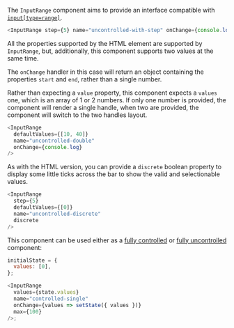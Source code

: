 The `InputRange` component aims to provide an interface compatible with [`input[type=range]`](https://developer.mozilla.org/en-US/docs/Web/HTML/Element/input/range).

```js
<InputRange step={5} name="uncontrolled-with-step" onChange={console.log} />
```

All the properties supported by the HTML element are supported by `InputRange`, but,
additionally, this component supports two values at the same time.

The `onChange` handler in this case will return an object containing the properties
`start` and `end`, rather than a single number.

Rather than expecting a `value` property, this component expects a `values` one, which is an array of 1 or 2 numbers.
If only one number is provided, the component will render a single handle, when two are provided, the component will switch
to the two handles layout.

```js
<InputRange
  defaultValues={[10, 40]}
  name="uncontrolled-double"
  onChange={console.log}
/>
```

As with the HTML version, you can provide a `discrete` boolean property to display
some little ticks across the bar to show the valid and selectionable values.

```js
<InputRange
  step={5}
  defaultValues={[0]}
  name="uncontrolled-discrete"
  discrete
/>
```

This component can be used either as a [fully controlled][controlled-components]
or [fully uncontrolled][uncontrolled-components] component:

```js
initialState = {
  values: [0],
};

<InputRange
  values={state.values}
  name="controlled-single"
  onChange={values => setState({ values })}
  max={100}
/>;
```

[controlled-components]: https://reactjs.org/docs/forms.html#controlled-components
[uncontrolled-components]: https://reactjs.org/docs/uncontrolled-components.html
